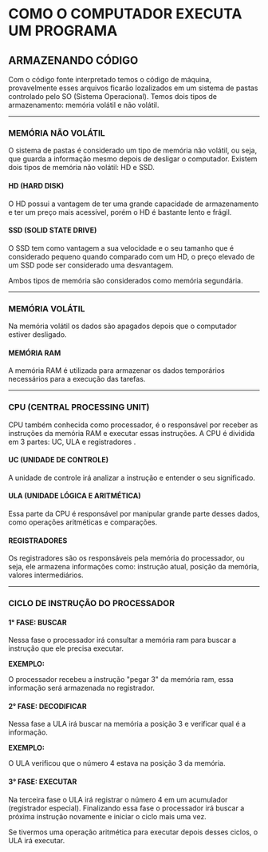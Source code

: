 # COMO O COMPUTADOR EXECUTA UM PROGRAMA

## ARMAZENANDO CÓDIGO

Com o código fonte interpretado temos o código de máquina, provavelmente esses arquivos ficarão lozalizados em um sistema de pastas controlado pelo SO (Sistema Operacional).
Temos dois tipos de armazenamento: memória volátil e não volátil.

---

### MEMÓRIA NÃO VOLÁTIL

O sistema de pastas é considerado um tipo de memória não volátil, ou seja, que guarda a informação mesmo depois de desligar o computador.
Existem dois tipos de memória não volátil: HD e SSD.

#### HD (HARD DISK)

O HD possui a vantagem de ter uma grande capacidade de armazenamento e ter um preço mais acessível, porém o HD é bastante lento e frágil. 

#### SSD (SOLID STATE DRIVE)

O SSD tem como vantagem a sua velocidade e o seu tamanho que é considerado pequeno quando comparado com um HD, o preço elevado de um SSD pode ser considerado uma desvantagem.

Ambos tipos de memória são considerados como memória segundária.

---

### MEMÓRIA VOLÁTIL

Na memória volátil os dados são apagados depois que o computador estiver desligado.

#### MEMÓRIA RAM

A memória RAM é utilizada para armazenar os dados temporários necessários para a execução das tarefas.

---

### CPU (CENTRAL PROCESSING UNIT) 

CPU também conhecida como processador, é o responsável por receber as instruções da memória RAM e executar essas instruções. A CPU é dividida em 3 partes: UC, ULA e registradores .

#### UC (UNIDADE DE CONTROLE)

A unidade de controle irá analizar a instrução e entender 
o seu significado.

#### ULA (UNIDADE LÓGICA E ARITMÉTICA)

Essa parte da CPU é responsável por manipular grande parte desses dados, como operações aritméticas e comparações.

#### REGISTRADORES

Os registradores são os responsáveis pela memória do processador, ou seja, ele armazena informações como: instrução atual, posição da memória, valores intermediários.

---

### CICLO DE INSTRUÇÃO DO PROCESSADOR

#### 1° FASE: BUSCAR

Nessa fase o processador irá consultar a memória ram para buscar a instrução que ele precisa executar.

**EXEMPLO:**

O processador recebeu a instrução "pegar 3" da memória ram, essa informação será armazenada no registrador.

#### 2° FASE: DECODIFICAR

Nessa fase a ULA irá buscar na memória a posição 3 e verificar qual é a informação. 

**EXEMPLO:**

O ULA verificou que  o número 4 estava na posição 3 da memória.

#### 3° FASE: EXECUTAR

Na terceira fase o ULA irá registrar o número 4 em um acumulador (registrador especial). Finalizando essa fase o processador irá buscar a próxima instrução novamente e iniciar o ciclo mais uma vez.

Se tivermos uma operação aritmética para executar depois desses ciclos, o ULA irá executar.